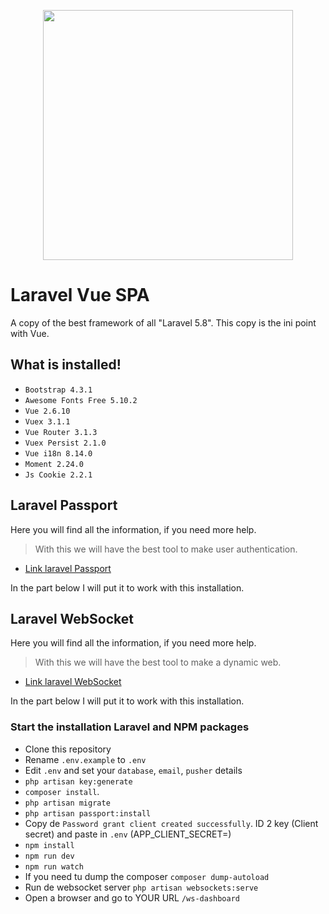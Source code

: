 <p align="center"><img src="https://res.cloudinary.com/dtfbvvkyp/image/upload/v1566331377/laravel-logolockup-cmyk-red.svg" width="400"></p>

# Laravel Vue SPA 
A copy of the best framework of all "Laravel 5.8".
This copy is the ini point with Vue.

## What is installed!

- `Bootstrap 4.3.1`
- `Awesome Fonts Free 5.10.2`
- `Vue 2.6.10`
- `Vuex 3.1.1`
- `Vue Router 3.1.3`
- `Vuex Persist 2.1.0`
- `Vue i18n 8.14.0`
- `Moment 2.24.0`
- `Js Cookie 2.2.1`

## Laravel Passport
Here you will find all the information, if you need more help.
> With this we will have the best tool to make user authentication.

- [Link laravel Passport]('https://laravel.com/docs/6.0/passport')

In the part below I will put it to work with this installation.

## Laravel WebSocket
Here you will find all the information, if you need more help.
> With this we will have the best tool to make a dynamic web.

- [Link laravel WebSocket]('https://docs.beyondco.de/laravel-websockets/')

In the part below I will put it to work with this installation.

### Start the installation Laravel and NPM packages
- Clone this repository
- Rename `.env.example` to `.env`
- Edit `.env` and set your `database`, `email`, `pusher` details
- `php artisan key:generate`
- `composer install`.
- `php artisan migrate`
- `php artisan passport:install`
- Copy de `Password grant client created successfully`. ID 2 key (Client secret) and paste in `.env` (APP_CLIENT_SECRET=)
- `npm install`
- `npm run dev`
- `npm run watch`
- If you need tu dump the composer `composer dump-autoload`
- Run de websocket server `php artisan websockets:serve`
- Open a browser and go to YOUR URL `/ws-dashboard` 